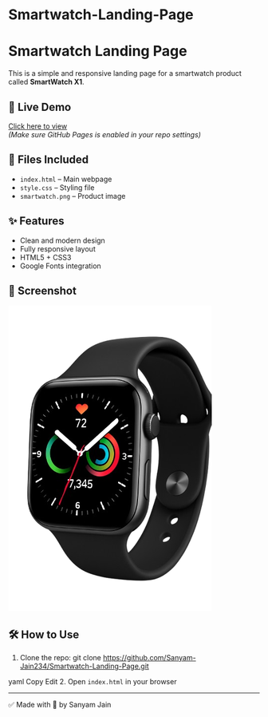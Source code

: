 # Smartwatch-Landing-Page
# Smartwatch Landing Page

This is a simple and responsive landing page for a smartwatch product called **SmartWatch X1**.

## 🔗 Live Demo

[Click here to view](https://Sanyam-Jain234.github.io/Smartwatch-Landing-Page/)  
*(Make sure GitHub Pages is enabled in your repo settings)*

## 📁 Files Included

- `index.html` – Main webpage
- `style.css` – Styling file
- `smartwatch.png` – Product image

## ✨ Features

- Clean and modern design
- Fully responsive layout
- HTML5 + CSS3
- Google Fonts integration

## 📸 Screenshot

![Smartwatch Preview](smartwatch.png)

## 🛠 How to Use

1. Clone the repo:
git clone https://github.com/Sanyam-Jain234/Smartwatch-Landing-Page.git

yaml
Copy
Edit
2. Open `index.html` in your browser

---

✅ Made with 💙 by Sanyam Jain